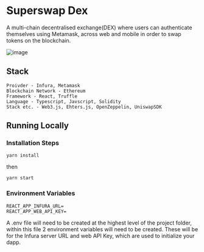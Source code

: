 # Superswap Dex

A multi-chain decentralised exchange(DEX) where users can authenticate themselves using Metamask, across web and mobile in order to swap tokens on the blockchain.

![image](https://github.com/jh-cha/superswap-dex-front/assets/140405044/71912807-29d3-4bc8-a81c-5d3cfd17502f)


## Stack

    Proivder - Infura, Metamask
    Blockchain Network - Ethereum
    Framework - React, Truffle
    Language - Typescript, Javscript, Solidity
    Stack etc. - Web3.js, Ehters.js, OpenZeppelin, UniswapSDK

## Running Locally

### Installation Steps

```
yarn install
```
then

```
yarn start
```

### Environment Variables

```
REACT_APP_INFURA_URL=
REACT_APP_WEB_API_KEY=
```

A .env file will need to be created at the highest level of the project folder, within this file 2 environment variables will need to be created. These will be for the Infura server URL and web API Key, which are used to initialize your dapp. 
